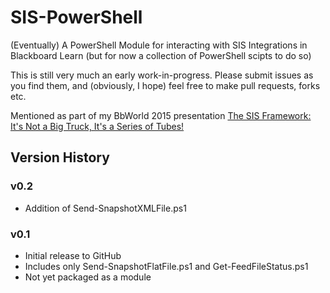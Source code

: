 # SIS-PowerShell

(Eventually) A PowerShell Module for interacting with SIS Integrations in Blackboard Learn (but for now a collection of PowerShell scipts to do so)

This is still very much an early work-in-progress. Please submit issues as you find them, and (obviously, I hope) feel free to make pull requests, forks etc.

Mentioned as part of my BbWorld 2015 presentation [The SIS Framework: It's Not a Big Truck, It's a Series of Tubes!](https://speakerdeck.com/ksbarnt/the-sis-framework-its-not-a-big-truck-its-a-series-of-tubes)

## Version History

### v0.2

- Addition of Send-SnapshotXMLFile.ps1

### v0.1

- Initial release to GitHub
- Includes only Send-SnapshotFlatFile.ps1 and Get-FeedFileStatus.ps1
- Not yet packaged as a module
